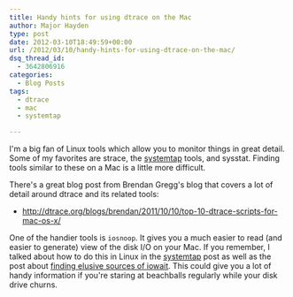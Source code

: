 ```yaml
---
title: Handy hints for using dtrace on the Mac
author: Major Hayden
type: post
date: 2012-03-10T18:49:59+00:00
url: /2012/03/10/handy-hints-for-using-dtrace-on-the-mac/
dsq_thread_id:
  - 3642806916
categories:
  - Blog Posts
tags:
  - dtrace
  - mac
  - systemtap

---
```

I'm a big fan of Linux tools which allow you to monitor things in great detail. Some of my favorites are strace, the [systemtap][1] tools, and sysstat. Finding tools similar to these on a Mac is a little more difficult.

There's a great blog post from Brendan Gregg's blog that covers a lot of detail around dtrace and its related tools:

  * <http://dtrace.org/blogs/brendan/2011/10/10/top-10-dtrace-scripts-for-mac-os-x/>

One of the handier tools is `iosnoop`. It gives you a much easier to read (and easier to generate) view of the disk I/O on your Mac. If you remember, I talked about how to do this in Linux in the [systemtap][2] post as well as the post about [finding elusive sources of iowait][3]. This could give you a lot of handy information if you're staring at beachballs regularly while your disk drive churns.

 [1]: http://sourceware.org/systemtap/
 [2]: /2010/12/07/tap-into-your-linux-system-with-systemtap/
 [3]: /2008/03/11/hunting-down-elusive-sources-of-iowait/
